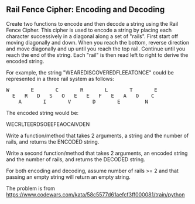 ## Rail Fence Cipher: Encoding and Decoding 

Create two functions to encode and then decode a string using the Rail Fence Cipher. This cipher is used to encode a string by placing each character successively in a diagonal along a set of "rails". First start off moving diagonally and down. When you reach the bottom, reverse direction and move diagonally and up until you reach the top rail. Continue until you reach the end of the string. Each "rail" is then read left to right to derive the encoded string.

For example, the string "WEAREDISCOVEREDFLEEATONCE" could be represented in a three rail system as follows:
<pre>
W       E       C       R       L       T       E
  E   R   D   S   O   E   E   F   E   A   O    C   
    A       I       V       D       E        N   
</pre>
The encoded string would be:

WECRLTEERDSOEEFEAOCAIVDEN

Write a function/method that takes 2 arguments, a string and the number of rails, and returns the ENCODED string.

Write a second function/method that takes 2 arguments, an encoded string and the number of rails, and returns the DECODED string.

For both encoding and decoding, assume number of rails >= 2 and that passing an empty string will return an empty string.

The problem is from https://www.codewars.com/kata/58c5577d61aefcf3ff000081/train/python

